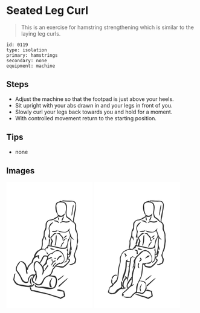 # Seated Leg Curl
> This is an exercise for hamstring strengthening which is similar to the laying leg curls.

``` 
id: 0119 
type: isolation 
primary: hamstrings 
secondary: none 
equipment: machine 
``` 

## Steps

 - Adjust the machine so that the footpad is just above your heels.
 - Sit upright with your abs drawn in and your legs in front of you.
 - Slowly curl your legs back towards you and hold for a moment.
 - With controlled movement return to the starting position.

## Tips

 - none

## Images

<svg width="228" height="250pt" viewBox="0 0 171 250" xmlns="http://www.w3.org/2000/svg">
  <g fill="#FFF">
    <path d="M0 0h171v250H0V0m111.51 40.11c-.89-.98-2.03-1.67-3.06-2.49-3.64 1.73-9.06 1.97-10.25 6.63-1.83 7.37-.44 15.64 4.24 21.73-.21.67-.62 2.02-.83 2.7-2.16 1.05-4.36 2.07-6.28 3.54-2.6 2.03-6.03 2.42-9.17 2.97-3.57.7-6.38 3.56-7.8 6.81-.83 2.96-.13 6.1-.63 9.12-.68 2.59-2.4 4.77-3.06 7.36-.54 3.52-.06 7.21-1.32 10.6-1 3.29-3.28 6.4-2.72 10 .42 4.59-.69 9.15-1.74 13.59-.61.19-1.82.57-2.43.75-.53.92-1.07 1.84-1.62 2.75-1.33-.39-2.73-.06-3.57 1.09-3.4 3.28-6.13 7.42-6.54 12.24-1.64 2.33-3.52 4.65-3.99 7.55-.42 1.32-.35 3-1.68 3.83-3.2 2.7-6.52 5.62-7.6 9.87-1.34-2.55-2.11-5.32-3.11-8-2.57-2.57-5.79-6.14-9.83-5.1-3.81.63-5.16 4.7-7.19 7.45-1.68 3.43-3.86 7.79-1.7 11.46 3.63 5.82 8.14 11.25 10.21 17.9 2 5.13 7.94 7.95 13.09 5.66 1.17-2.42 1.71-5.04 2.22-7.64.82-3.92 4.6-7.26 8.77-6.1-1.35 2.75-3.53 5.39-3.26 8.63 0 1.98 1.35 3.59 2.25 5.26 2.05-.43 3.38.93 4.46 2.44 2.88 3.87 8.7 3.18 12.5 1.25 4.35-4.08 4.31-11.31 9.61-14.66 4.08-2.94 9.25-1.55 13.75-.62 3.72.59 5.77 4.79 5.27 8.28-.65 4.08-1.2 8.4-3.64 11.88-2.61.77-5.19 2.99-7.99 1.7-4.1-1.41-8.47-1.52-12.73-2.18-4.5-.84-9.24.79-13.63-.85-1.45-1.16-2.74-2.5-4.23-3.61.07 1.83.51 3.59 1.59 5.09 4.05.49 8.07 1.26 12.15 1.52 4.96 1.14 9.97 2.15 15.04 2.69 3.53.44 6.7-1.49 10.12-1.97 3.15-2.47 4.87-6.39 5.17-10.33.66-4.92.86-11.03-3.68-14.2-3.11-.54-6.24-1-9.4-.95 3.29-2.93 4.91-7.1 5.53-11.35 1.88-1.94 4.11-3.67 5.01-6.33 5.38.46 10.79 3.64 16.16 1.88 4.54-3.43 8.71-7.51 11.91-12.25 1.88-3.1-1.73-6.91-5.04-5.41 2.17-1.94 5.9-2.85 6.16-6.26.58-2.99 2.44-5.89 1.84-8.99-.22.15-.67.43-.89.57l-.75 2.32c.02-2.8.49-5.57 1.5-8.18.47 1.04-1.39 4.96.91 3.95 1.3-4.45-1.9-9.02-1.13-13.62.37-3.55.12-7.13.49-10.68 1.6 1.43 3.18 2.96 5.24 3.7-1.07-2.55-3.86-3.82-4.95-6.38-1.67-4.11-3.04-8.34-4.52-12.52.46-1.12.89-2.24 1.29-3.37-1.68.26-2.25 1.93-3.25 3.05-1.22 1.58-3.1 2.39-4.68 3.52-5.32.57-10.41-1.05-15.31-2.9.84 1.61 2.17 3.28 4.14 3.34 5.62.59 12.32 1.93 16.74-2.6.67 2.65 2.07 5.05 2.69 7.71-.01 2.02-.55 3.99-.94 5.96-2.02 2.21-3.98 4.77-3.79 7.94.09 3.96-1.61 7.53-3.18 11.06-9.44 2.82-18.84-1.86-28.2-2.89-.47-3.26.73-6.24 2.27-9.03-.84-2.43-2.43-4.55-3.52-6.88 2.07-2.4 4.2-4.75 6.49-6.94 1.56-.66 3.2-1.13 4.7-1.91-2.05-.32-4.53-.9-6.22.72-2.17 2.33-3.83 5.18-6.61 6.9.1 2.91 1.91 5.28 2.59 8.01-1.55 2.72-2.49 5.63-2.03 8.81-.72-.19-2.15-.57-2.86-.76.59-3.99 1.44-7.95 2.24-11.91-.89.05-1.78.1-2.67.16-.13 3.83-.04 7.68-.84 11.45-.62.29-1.86.87-2.48 1.15.05.65.13 1.94.17 2.58l-1.46-.08c-1.19 1.75-2.8 3.15-4.33 4.59-1.5-1.25-3.51-1.07-5.31-1.35 1.68-3.99 2.44-8.33 1.98-12.65-.53-3.88 1.76-7.37 3.14-10.84 1.01 2.54 1.9 5.17 3.56 7.38-.51-2.66.31-7.45-3.24-7.93.26-3.29.35-6.59.55-9.89 4.75-4.28 2.78-11.22 4.16-16.75 1.36-2.78 4.24-5.47 7.51-5.39 4.64 0 8.66-2.63 12.44-5.02 1.26-.57 2.15-1.61 2.67-2.88 4.89 2.42 13.11.68 12.87-5.94-2.2 2.05-4.24 4.29-7.35 4.91-2.16-.67-4.27-1.5-6.26-2.57-.33-3.46-2.48-6.47-2.43-9.98-.08-2.19-.37-4.36-.6-6.53-.38-3.37 1.93-7.24 5.56-7.43 3.89-.7 8.6-.47 11.6 2.4 2.51 4.35 2.49 9.76 1.4 14.53-1.27 4.03.71 8.07 1.27 12.06 1.84 2.43 5.23 3.19 7.17 5.6 2.19 2.58 5.23 4.11 7.96 6 3.5 3.44 1.5 8.73 2.11 13.01 1.2 3.13 3.17 5.98 3.71 9.35.48 10.16.67 20.66-2.55 30.46-1.42 3.86-2.44 7.86-3.91 11.7.61 2.04 1.35 4.04 2.17 6.01 1.35 2.77-.07 5.79-1.11 8.4-3.01 1.6-6.08 3.35-9.63 3 .33.36.98 1.09 1.3 1.45 3.7.52 7.11-1.78 10.3-3.35 1.54-2.51 1.91-5.63 1.97-8.53-1.88-3.34-3.5-7.12-2.1-10.98 1.98-5.97 6.36-11.9 4.3-18.49 2.09-3.1 1.79-7.23 1.21-10.77-.67-3.31.32-6.72-.45-10.01-.52-3.12-2.21-5.86-3-8.9-.27-2.66.2-5.34-.06-8-.33-2.77-2.41-4.88-4.3-6.74-1.17-4.88 1.81-9.46 1.85-14.32.12-3.75 1.49-7.28 2.01-10.97.28-5.08 1.74-10.89-2.34-14.91-7.84-2.53-16.22-1.22-24.27-2.46-.4 1.16-.14 2.37-.04 3.55m-1.92 36.16c.47.13 1.43.39 1.91.53.87-2.93 2.74-5.56 2.75-8.71-2.57 2.04-3.19 5.42-4.66 8.18m-6.66-5.83c-.23 2.21-.37 5.07 1.95 6.28-.64-2.01.86-5.56-1.95-6.28m-8.66 6.06c-.07.33-.19.98-.26 1.31 2.3.41 4.57.9 6.85 1.39 1 1.21 2.17 2.39 3.88 2.15-1.35-4.67-6.53-4.51-10.47-4.85m20.86 1.73c-3.18-.8-7.36.16-8.13 3.81 1.21-.45 2.24-1.21 3.24-2.02.67-.15 2.03-.47 2.71-.63 2.27.79 4.65 1.87 7.12 1.34 2.27-.43 5.37-.62 6.03-3.34-3.59.87-7.29 1.82-10.97.84M84.25 90.9c-.54 2.8.65 5.46 1.1 8.17-.19 3.95-2.13 7.59-2.15 11.58l1.68-1.92c-.83 2.03-.3 3.38 1.58 4.04.19-4.57-1.21-9.38.68-13.73-.32-2.38-2.2-4.45-1.66-6.96.26-5.19 5.18-8.1 7.78-12.1-4.99 1.05-8.43 6.05-9.01 10.92m6.48 6.91c0 1.76 2.09 1.31 3.2 1.55 2.92.25 7.14.15 7.53-3.65-3.2 2.19-7.14 1.38-10.73 2.1m9.85 4.42c.98 1.23 2.51 1.11 3.93 1.08 1.96 2.81 4.64 5.01 6.58 7.83.87 1.21-.31 3.12.89 4.08.33-.14 1-.4 1.33-.53.45-3.75-2-7.23-5.04-9.17-.71-1.19-1.15-2.6-2.23-3.53-1.83-.14-3.65.06-5.46.24M99.22 105c-2.68 6.68-.34 14.3-3.4 20.92.36.19 1.09.58 1.46.77.89-2.8 2.02-5.58 1.98-8.57.3-4.3 1.51-9-.04-13.12m18.24 2.32c-1.21 1.19-2.48 2.31-3.71 3.48 2.74 1.07 4.11-2.01 6.27-3.02.13-.39.41-1.16.54-1.54-1.04.35-2.07.71-3.1 1.08m2.43 4.07c-1.55 1.14-3.37 1.76-5.22 2.21-.21.75-.61 2.26-.81 3.02-.86-.04-1.72-.07-2.57-.09.64.42 1.94 1.27 2.58 1.7 1.53-1.6 2.05-6.07 5.09-4.15.28-.91.63-1.79.93-2.69m-12.16 18.18c1.77-.62 2.07-2.51 2.82-3.97.96-2.46 3.12-4.14 4.41-6.41-4.5 1.14-6.42 6.26-7.23 10.38m-92.19 54.81c-.74 3.21-.97 6.52-1.78 9.73 1.16 4.49 4.27 8.68 8.37 10.89 9.59 2.17 19.58 5.7 29.4 2.67 1.42-.62 2.35-1.94 3.47-2.94l.2-3.42c-1.44 1.77-2.94 3.5-4.71 4.97.25-3.24-1.23-6.18-1.86-9.27.56-2.66 2.08-5.11 1.77-7.96-3.93 3.56-5.59 12.05-.34 15.04-1.95 1.73-4.59 2.13-7.1 1.98-5.43-.37-10.71-1.79-16.09-2.51-5.24-.42-8.89-5.06-11.07-9.43.82-4.12.88-8.37 2.37-12.36-1.03.66-2.49 1.18-2.63 2.61m87.45 8.77c-.33.92-.65 1.85-.96 2.79 4.94-2.92 9.24-6.84 13.06-11.1-4.48 2.09-7.8 5.92-12.1 8.31m-17.17 12.87c.37 1.99 2.19 4.8 4.54 3.18-1.02-3.14-2.99-6.18-2.41-9.62.07-3.3 2.74-5.7 3.28-8.88-4.15 3.72-7.14 9.71-5.41 15.32m22.49-3.76c-2 1.87-5.15 3.35-4.59 6.64 3.14-1.86 5.29-4.85 8.03-7.2 3.95-3.42 7.56-7.2 11.34-10.81-5.78 2.55-9.96 7.46-14.78 11.37m-61.82 6.66c.49 2.74.89 5.62 2.79 7.8 3.28.47 6.59.94 9.78 1.87 10.29 2.76 20.98 3.83 31 7.58 5.79 2.54 12.18 3.28 17.79 6.33 2.93-1.86 6.4-3.09 8.9-5.5-.1-3.55-1.13-6.97-1.99-10.38-4.29-1.31-8.53-3-13.08-3.15-.12.57-.35 1.7-.47 2.26 3.95 1.1 8.06 1.42 12.04 2.39.35 2.71.59 5.46 1.32 8.11-2.44 1.21-4.82 2.54-7.28 3.7-3.94-1.89-8.08-3.37-12.38-4.15-8.2-2.69-16.39-5.61-24.95-6.92-6.51-1.53-12.87-4.33-19.68-4.01-1.12-2.03-.52-6.22-3.79-5.93z"/>
    <path d="M111.78 38.57c6.73.54 13.48.65 20.23.44 2.85.54 4.49 3.44 5.25 6.02-.45 6.4-1.68 12.71-3.11 18.96-.25 5.16-2.36 10.12-1.6 15.33-1.46-1.25-2.93-2.53-3.93-4.2-1.66-2.69-4.9-3.68-7.18-5.72-5.05-7.72 1.51-16.93-2.22-24.95-.98-3.41-5.05-3.85-7.44-5.88m19.37 14.41c-.64 4.74-1.77 9.44-1.77 14.25 2.15-2.16 1.6-5.32 2.15-8.06.86-4.76 1.95-9.5 2.14-14.36-1.81 2.32-1.9 5.4-2.52 8.17zM127.56 108.81c1.72 1.47-.12 3.44-.24 5.22-.05 2.18-.02 4.38-.55 6.52-.87 3.28.61 6.61-.08 9.91-.73 4.06-1.3 8.19-2.53 12.14-.56.18-1.69.55-2.25.74 1.98-5.37-1.01-10.78-.5-16.3 1.01-6.38 2.74-12.68 6.15-18.23z"/>
    <path d="M82.21 132c.54-1.54 1.02-3.11 1.52-4.67 6.46 1.27 12.91 2.63 19.33 4.07 4.1 1.65 8.56 1.72 12.9 1.28 2.07.18 3.44-1.52 4.94-2.63.89 1.91.06 3.71-1.22 5.17.93 1.8 2.77 3.61 1.42 5.7-1.17 2.53-.27 5.25-.29 7.89-.29 2.39-.76 4.75-1.15 7.13-1.07 1.28-2.65 2.03-3.98 3.01-.04.48-.13 1.44-.17 1.92 1.2-.67 2.4-1.35 3.61-2.01.94-1.79 1.84-3.61 2.56-5.51 1.52.42 3.45 1.7 2.37 3.53-2.75 4.4-6.92 7.77-11.02 10.85-4.7.71-9.27-1.45-13.98-1 1.91-1.03 3.77-2.19 5.48-3.54 4.09.54 7.79-1.44 10.08-4.72 3.08-9.19-2.44-21.45-12.55-23.04-4.17-.11-7.35 2.92-10.49 5.23-1.88 1.49-4.44 1.39-6.54 2.38-1.43.95-2.23 2.5-3.2 3.85-2.9-.59-6.73-1.81-8.87.99-3.16 3.9-3.83 9.43-7.89 12.7.27-2.2-2.19-2.41-3.61-3.03-2.71-.88-5.26 1.31-6.28 3.68-1.37 3.79-.62 7.83-.5 11.75-.17 3.52 3.68 5.62 3.03 9.37-.72.73-1.43 1.47-2.15 2.21-5.02-2.56-9.67 2.06-11.7 6.31-1.83 2.3.52 6.71-2.91 7.78-3.87.77-7.06-2.63-9.02-5.55-2.9-5.9-5.79-11.94-10.24-16.86-1.91-2.28-.3-5.33-.36-7.95 2.18-3.27 4.21-6.64 6.61-9.75 4.45.3 8.09 4.21 9.43 8.3 2.84 5.15-.06 11.52 3.54 16.43 2.87-1.9-.51-5.33.32-8.07.43-.26 1.27-.76 1.69-1.02.44-6.19 5.44-10.21 9.57-14.16.83-2.55 1.1-5.41 2.94-7.51 1.82-1.89 3.92-3.5 6.28-4.66.95 2.04 1.37 4.89 4.05 5.26-.94-2.57-1.72-5.21-.25-7.75-2.74.23-5.31 1.29-7.75 2.51 2.17-7.43 9.23-14.21 17.34-13.72.69 1.24 1.42 2.52 2.76 3.15l-.36-3.04c.39-.53 1.17-1.6 1.56-2.14l3.15-.12m4.99-.56c.69 4.28 5.96 3.18 9.12 3.51-2.4-2.43-6.01-2.6-9.12-3.51m-9.14 6.26c.99 2.31 2.29 4.5 3.96 6.37.18-1.12.34-2.24.49-3.36-.68-.09-2.06-.25-2.75-.34-.11-1.21-.67-2.1-1.7-2.67z"/>
    <path d="M91.32 147.07c-.31-5.45 4.38-9.43 9.54-9.65 4.3-.75 7.47 2.93 10.31 5.57 2.48 3.91 4.32 8.4 3.11 13.09-.55 1.04-1.08 2.07-1.61 3.12-2.24.45-4.14 1.73-5.96 3.03.01-.54.05-1.63.07-2.17-4.33 1.84-8.91 4.18-11.31 8.43-1.19 2.08-3.06 3.62-4.46 5.53-.85 2.47-.93 5.24-2.55 7.4-2.62 4.73-8.99 4.65-12.42 8.54-3.73 3.52-4.37 9.26-8.51 12.41-3.85 2.83-7.82-.99-11.41-2.35-.83-1.18-1.69-2.36-2.96-3.09-.96-4.95 2.59-8.75 5.09-12.54 1.85 4.43-3.18 9.2.18 13.14.77-3.17 2.02-6.24 2.43-9.49-.41-3.33-1.06-6.63-1.19-9.99-3.83-2.62-3.67-7.7-3.38-11.8.83-2.9 1.15-8.32 5.57-7.04 4.43 4.05 9.34 8.66 10.16 14.92 1.03 3.28-.51 6.49-.82 9.75-.4.63-.4 1.37-.38 2.09 1.59-2.5 3.37-4.97 3.89-7.95 3.35-3.25 5.86-7.24 8.6-10.99l-.99-2.78c-1.76 4.06-5.47 7.31-6.12 11.75-2.77-1.17-1.48-5.11-2.78-7.42 1.44-1.57 3.01-3.01 4.75-4.24.77-.73 1.54-1.45 2.32-2.17.27-2.64-.5-6.04 2.1-7.74 2.64-1.65 5.69-2.54 8.55-3.71-.68-.58-1.36-1.16-2.04-1.73-1.87 1.21-3.81 2.32-5.83 3.26-.07-.9-.22-2.71-.29-3.61 1.22-1.87 2.62-3.62 4.2-5.2 1.58-.22 3.1-.65 4.62-1.12-.28 1.57-.54 3.15-.48 4.75m8.87 8.87c2.91-1.11 3.68-4.84 6.45-6.4 1.22-.91 4.63-1.28 3.18-3.45-4.74.68-8.95 5.1-9.63 9.85m-6.37-4.25c1.72.68 3.55 1.01 5.4 1.16-.78-2.58-3.47-1.46-5.4-1.16m-1.8 7.36a29.19 29.19 0 0 0-3.31 7.52c3.29-2.36 3.98-7.58 8.46-8.65.2-.48.6-1.45.8-1.94-2.33-.17-4.06 1.43-5.73 2.78-.64-2.33-1.2-4.68-1.82-7.01-.56 2.6-.77 5.52 1.6 7.3m-.17 10.3c1.6-.86 2.57-2.28 2.91-4.05 1.77-1.55 4.04-2.94 4.38-5.5-3.47 2.18-6.76 5.27-7.29 9.55zM121.78 144.96c1.48-.19 2.95-.4 4.43-.59-.96 1.66-1.54 3.94-3.41 4.78-.65-1.3-.71-2.79-1.02-4.19z"/>
    <path d="M70.69 156.62c1.48-2.68 2.45-5.66 4.44-8.03 1.83-.99 3.98-.12 5.91.09.04 1.83.24 3.79-1.07 5.27-1.6 1.91-1.48 4.49-2.34 6.7-1.82 2.4-3.93 4.57-5.56 7.11-1.4-2.27-2.76-4.8-5.41-5.8 1.24-1.86 2.8-3.48 4.03-5.34z"/>
  </g>
  <g fill="#333">
    <path d="M111.51 40.11c-.1-1.18-.36-2.39.04-3.55 8.05 1.24 16.43-.07 24.27 2.46 4.08 4.02 2.62 9.83 2.34 14.91-.52 3.69-1.89 7.22-2.01 10.97-.04 4.86-3.02 9.44-1.85 14.32 1.89 1.86 3.97 3.97 4.3 6.74.26 2.66-.21 5.34.06 8 .79 3.04 2.48 5.78 3 8.9.77 3.29-.22 6.7.45 10.01.58 3.54.88 7.67-1.21 10.77 2.06 6.59-2.32 12.52-4.3 18.49-1.4 3.86.22 7.64 2.1 10.98-.06 2.9-.43 6.02-1.97 8.53-3.19 1.57-6.6 3.87-10.3 3.35-.32-.36-.97-1.09-1.3-1.45 3.55.35 6.62-1.4 9.63-3 1.04-2.61 2.46-5.63 1.11-8.4-.82-1.97-1.56-3.97-2.17-6.01 1.47-3.84 2.49-7.84 3.91-11.7 3.22-9.8 3.03-20.3 2.55-30.46-.54-3.37-2.51-6.22-3.71-9.35-.61-4.28 1.39-9.57-2.11-13.01-2.73-1.89-5.77-3.42-7.96-6-1.94-2.41-5.33-3.17-7.17-5.6-.56-3.99-2.54-8.03-1.27-12.06 1.09-4.77 1.11-10.18-1.4-14.53-3-2.87-7.71-3.1-11.6-2.4-3.63.19-5.94 4.06-5.56 7.43.23 2.17.52 4.34.6 6.53-.05 3.51 2.1 6.52 2.43 9.98 1.99 1.07 4.1 1.9 6.26 2.57 3.11-.62 5.15-2.86 7.35-4.91.24 6.62-7.98 8.36-12.87 5.94-.52 1.27-1.41 2.31-2.67 2.88-3.78 2.39-7.8 5.02-12.44 5.02-3.27-.08-6.15 2.61-7.51 5.39-1.38 5.53.59 12.47-4.16 16.75-.2 3.3-.29 6.6-.55 9.89 3.55.48 2.73 5.27 3.24 7.93-1.66-2.21-2.55-4.84-3.56-7.38-1.38 3.47-3.67 6.96-3.14 10.84.46 4.32-.3 8.66-1.98 12.65 1.8.28 3.81.1 5.31 1.35 1.53-1.44 3.14-2.84 4.33-4.59l1.46.08c-.04-.64-.12-1.93-.17-2.58.62-.28 1.86-.86 2.48-1.15.8-3.77.71-7.62.84-11.45.89-.06 1.78-.11 2.67-.16-.8 3.96-1.65 7.92-2.24 11.91.71.19 2.14.57 2.86.76-.46-3.18.48-6.09 2.03-8.81-.68-2.73-2.49-5.1-2.59-8.01 2.78-1.72 4.44-4.57 6.61-6.9 1.69-1.62 4.17-1.04 6.22-.72-1.5.78-3.14 1.25-4.7 1.91-2.29 2.19-4.42 4.54-6.49 6.94 1.09 2.33 2.68 4.45 3.52 6.88-1.54 2.79-2.74 5.77-2.27 9.03 9.36 1.03 18.76 5.71 28.2 2.89 1.57-3.53 3.27-7.1 3.18-11.06-.19-3.17 1.77-5.73 3.79-7.94.39-1.97.93-3.94.94-5.96-.62-2.66-2.02-5.06-2.69-7.71-4.42 4.53-11.12 3.19-16.74 2.6-1.97-.06-3.3-1.73-4.14-3.34 4.9 1.85 9.99 3.47 15.31 2.9 1.58-1.13 3.46-1.94 4.68-3.52 1-1.12 1.57-2.79 3.25-3.05-.4 1.13-.83 2.25-1.29 3.37 1.48 4.18 2.85 8.41 4.52 12.52 1.09 2.56 3.88 3.83 4.95 6.38-2.06-.74-3.64-2.27-5.24-3.7-.37 3.55-.12 7.13-.49 10.68-.77 4.6 2.43 9.17 1.13 13.62-2.3 1.01-.44-2.91-.91-3.95-1.01 2.61-1.48 5.38-1.5 8.18l.75-2.32c.22-.14.67-.42.89-.57.6 3.1-1.26 6-1.84 8.99-.26 3.41-3.99 4.32-6.16 6.26 3.31-1.5 6.92 2.31 5.04 5.41-3.2 4.74-7.37 8.82-11.91 12.25-5.37 1.76-10.78-1.42-16.16-1.88-.9 2.66-3.13 4.39-5.01 6.33-.62 4.25-2.24 8.42-5.53 11.35 3.16-.05 6.29.41 9.4.95 4.54 3.17 4.34 9.28 3.68 14.2-.3 3.94-2.02 7.86-5.17 10.33-3.42.48-6.59 2.41-10.12 1.97-5.07-.54-10.08-1.55-15.04-2.69-4.08-.26-8.1-1.03-12.15-1.52-1.08-1.5-1.52-3.26-1.59-5.09 1.49 1.11 2.78 2.45 4.23 3.61 4.39 1.64 9.13.01 13.63.85 4.26.66 8.63.77 12.73 2.18 2.8 1.29 5.38-.93 7.99-1.7 2.44-3.48 2.99-7.8 3.64-11.88.5-3.49-1.55-7.69-5.27-8.28-4.5-.93-9.67-2.32-13.75.62-5.3 3.35-5.26 10.58-9.61 14.66-3.8 1.93-9.62 2.62-12.5-1.25-1.08-1.51-2.41-2.87-4.46-2.44-.9-1.67-2.25-3.28-2.25-5.26-.27-3.24 1.91-5.88 3.26-8.63-4.17-1.16-7.95 2.18-8.77 6.1-.51 2.6-1.05 5.22-2.22 7.64-5.15 2.29-11.09-.53-13.09-5.66-2.07-6.65-6.58-12.08-10.21-17.9-2.16-3.67.02-8.03 1.7-11.46 2.03-2.75 3.38-6.82 7.19-7.45 4.04-1.04 7.26 2.53 9.83 5.1 1 2.68 1.77 5.45 3.11 8 1.08-4.25 4.4-7.17 7.6-9.87 1.33-.83 1.26-2.51 1.68-3.83.47-2.9 2.35-5.22 3.99-7.55.41-4.82 3.14-8.96 6.54-12.24.84-1.15 2.24-1.48 3.57-1.09.55-.91 1.09-1.83 1.62-2.75.61-.18 1.82-.56 2.43-.75 1.05-4.44 2.16-9 1.74-13.59-.56-3.6 1.72-6.71 2.72-10 1.26-3.39.78-7.08 1.32-10.6.66-2.59 2.38-4.77 3.06-7.36.5-3.02-.2-6.16.63-9.12 1.42-3.25 4.23-6.11 7.8-6.81 3.14-.55 6.57-.94 9.17-2.97 1.92-1.47 4.12-2.49 6.28-3.54.21-.68.62-2.03.83-2.7-4.68-6.09-6.07-14.36-4.24-21.73 1.19-4.66 6.61-4.9 10.25-6.63 1.03.82 2.17 1.51 3.06 2.49m.27-1.54c2.39 2.03 6.46 2.47 7.44 5.88 3.73 8.02-2.83 17.23 2.22 24.95 2.28 2.04 5.52 3.03 7.18 5.72 1 1.67 2.47 2.95 3.93 4.2-.76-5.21 1.35-10.17 1.6-15.33 1.43-6.25 2.66-12.56 3.11-18.96-.76-2.58-2.4-5.48-5.25-6.02-6.75.21-13.5.1-20.23-.44m15.78 70.24c-3.41 5.55-5.14 11.85-6.15 18.23-.51 5.52 2.48 10.93.5 16.3.56-.19 1.69-.56 2.25-.74 1.23-3.95 1.8-8.08 2.53-12.14.69-3.3-.79-6.63.08-9.91.53-2.14.5-4.34.55-6.52.12-1.78 1.96-3.75.24-5.22M82.21 132l-3.15.12c-.39.54-1.17 1.61-1.56 2.14l.36 3.04c-1.34-.63-2.07-1.91-2.76-3.15-8.11-.49-15.17 6.29-17.34 13.72 2.44-1.22 5.01-2.28 7.75-2.51-1.47 2.54-.69 5.18.25 7.75-2.68-.37-3.1-3.22-4.05-5.26-2.36 1.16-4.46 2.77-6.28 4.66-1.84 2.1-2.11 4.96-2.94 7.51-4.13 3.95-9.13 7.97-9.57 14.16-.42.26-1.26.76-1.69 1.02-.83 2.74 2.55 6.17-.32 8.07-3.6-4.91-.7-11.28-3.54-16.43-1.34-4.09-4.98-8-9.43-8.3-2.4 3.11-4.43 6.48-6.61 9.75.06 2.62-1.55 5.67.36 7.95 4.45 4.92 7.34 10.96 10.24 16.86 1.96 2.92 5.15 6.32 9.02 5.55 3.43-1.07 1.08-5.48 2.91-7.78 2.03-4.25 6.68-8.87 11.7-6.31.72-.74 1.43-1.48 2.15-2.21.65-3.75-3.2-5.85-3.03-9.37-.12-3.92-.87-7.96.5-11.75 1.02-2.37 3.57-4.56 6.28-3.68 1.42.62 3.88.83 3.61 3.03 4.06-3.27 4.73-8.8 7.89-12.7 2.14-2.8 5.97-1.58 8.87-.99.97-1.35 1.77-2.9 3.2-3.85 2.1-.99 4.66-.89 6.54-2.38 3.14-2.31 6.32-5.34 10.49-5.23 10.11 1.59 15.63 13.85 12.55 23.04-2.29 3.28-5.99 5.26-10.08 4.72-1.71 1.35-3.57 2.51-5.48 3.54 4.71-.45 9.28 1.71 13.98 1 4.1-3.08 8.27-6.45 11.02-10.85 1.08-1.83-.85-3.11-2.37-3.53-.72 1.9-1.62 3.72-2.56 5.51-1.21.66-2.41 1.34-3.61 2.01.04-.48.13-1.44.17-1.92 1.33-.98 2.91-1.73 3.98-3.01.39-2.38.86-4.74 1.15-7.13.02-2.64-.88-5.36.29-7.89 1.35-2.09-.49-3.9-1.42-5.7 1.28-1.46 2.11-3.26 1.22-5.17-1.5 1.11-2.87 2.81-4.94 2.63-4.34.44-8.8.37-12.9-1.28-6.42-1.44-12.87-2.8-19.33-4.07-.5 1.56-.98 3.13-1.52 4.67m9.11 15.07c-.06-1.6.2-3.18.48-4.75-1.52.47-3.04.9-4.62 1.12a32.304 32.304 0 0 0-4.2 5.2c.07.9.22 2.71.29 3.61 2.02-.94 3.96-2.05 5.83-3.26.68.57 1.36 1.15 2.04 1.73-2.86 1.17-5.91 2.06-8.55 3.71-2.6 1.7-1.83 5.1-2.1 7.74-.78.72-1.55 1.44-2.32 2.17-1.74 1.23-3.31 2.67-4.75 4.24 1.3 2.31.01 6.25 2.78 7.42.65-4.44 4.36-7.69 6.12-11.75l.99 2.78c-2.74 3.75-5.25 7.74-8.6 10.99-.52 2.98-2.3 5.45-3.89 7.95-.02-.72-.02-1.46.38-2.09.31-3.26 1.85-6.47.82-9.75-.82-6.26-5.73-10.87-10.16-14.92-4.42-1.28-4.74 4.14-5.57 7.04-.29 4.1-.45 9.18 3.38 11.8.13 3.36.78 6.66 1.19 9.99-.41 3.25-1.66 6.32-2.43 9.49-3.36-3.94 1.67-8.71-.18-13.14-2.5 3.79-6.05 7.59-5.09 12.54 1.27.73 2.13 1.91 2.96 3.09 3.59 1.36 7.56 5.18 11.41 2.35 4.14-3.15 4.78-8.89 8.51-12.41 3.43-3.89 9.8-3.81 12.42-8.54 1.62-2.16 1.7-4.93 2.55-7.4 1.4-1.91 3.27-3.45 4.46-5.53 2.4-4.25 6.98-6.59 11.31-8.43-.02.54-.06 1.63-.07 2.17 1.82-1.3 3.72-2.58 5.96-3.03.53-1.05 1.06-2.08 1.61-3.12 1.21-4.69-.63-9.18-3.11-13.09-2.84-2.64-6.01-6.32-10.31-5.57-5.16.22-9.85 4.2-9.54 9.65m30.46-2.11c.31 1.4.37 2.89 1.02 4.19 1.87-.84 2.45-3.12 3.41-4.78-1.48.19-2.95.4-4.43.59m-51.09 11.66c-1.23 1.86-2.79 3.48-4.03 5.34 2.65 1 4.01 3.53 5.41 5.8 1.63-2.54 3.74-4.71 5.56-7.11.86-2.21.74-4.79 2.34-6.7 1.31-1.48 1.11-3.44 1.07-5.27-1.93-.21-4.08-1.08-5.91-.09-1.99 2.37-2.96 5.35-4.44 8.03z"/>
    <path d="M131.15 52.98c.62-2.77.71-5.85 2.52-8.17-.19 4.86-1.28 9.6-2.14 14.36-.55 2.74 0 5.9-2.15 8.06 0-4.81 1.13-9.51 1.77-14.25zM109.59 76.27c1.47-2.76 2.09-6.14 4.66-8.18-.01 3.15-1.88 5.78-2.75 8.71-.48-.14-1.44-.4-1.91-.53zM102.93 70.44c2.81.72 1.31 4.27 1.95 6.28-2.32-1.21-2.18-4.07-1.95-6.28zM94.27 76.5c3.94.34 9.12.18 10.47 4.85-1.71.24-2.88-.94-3.88-2.15-2.28-.49-4.55-.98-6.85-1.39.07-.33.19-.98.26-1.31zM115.13 78.23c3.68.98 7.38.03 10.97-.84-.66 2.72-3.76 2.91-6.03 3.34-2.47.53-4.85-.55-7.12-1.34-.68.16-2.04.48-2.71.63-1 .81-2.03 1.57-3.24 2.02.77-3.65 4.95-4.61 8.13-3.81zM84.25 90.9c.58-4.87 4.02-9.87 9.01-10.92-2.6 4-7.52 6.91-7.78 12.1-.54 2.51 1.34 4.58 1.66 6.96-1.89 4.35-.49 9.16-.68 13.73-1.88-.66-2.41-2.01-1.58-4.04l-1.68 1.92c.02-3.99 1.96-7.63 2.15-11.58-.45-2.71-1.64-5.37-1.1-8.17zM90.73 97.81c3.59-.72 7.53.09 10.73-2.1-.39 3.8-4.61 3.9-7.53 3.65-1.11-.24-3.2.21-3.2-1.55zM100.58 102.23c1.81-.18 3.63-.38 5.46-.24 1.08.93 1.52 2.34 2.23 3.53 3.04 1.94 5.49 5.42 5.04 9.17-.33.13-1 .39-1.33.53-1.2-.96-.02-2.87-.89-4.08-1.94-2.82-4.62-5.02-6.58-7.83-1.42.03-2.95.15-3.93-1.08zM99.22 105c1.55 4.12.34 8.82.04 13.12.04 2.99-1.09 5.77-1.98 8.57-.37-.19-1.1-.58-1.46-.77 3.06-6.62.72-14.24 3.4-20.92zM117.46 107.32c1.03-.37 2.06-.73 3.1-1.08-.13.38-.41 1.15-.54 1.54-2.16 1.01-3.53 4.09-6.27 3.02 1.23-1.17 2.5-2.29 3.71-3.48zM119.89 111.39c-.3.9-.65 1.78-.93 2.69-3.04-1.92-3.56 2.55-5.09 4.15-.64-.43-1.94-1.28-2.58-1.7.85.02 1.71.05 2.57.09.2-.76.6-2.27.81-3.02 1.85-.45 3.67-1.07 5.22-2.21zM107.73 129.57c.81-4.12 2.73-9.24 7.23-10.38-1.29 2.27-3.45 3.95-4.41 6.41-.75 1.46-1.05 3.35-2.82 3.97zM87.2 131.44c3.11.91 6.72 1.08 9.12 3.51-3.16-.33-8.43.77-9.12-3.51zM78.06 137.7c1.03.57 1.59 1.46 1.7 2.67.69.09 2.07.25 2.75.34-.15 1.12-.31 2.24-.49 3.36-1.67-1.87-2.97-4.06-3.96-6.37zM100.19 155.94c.68-4.75 4.89-9.17 9.63-9.85 1.45 2.17-1.96 2.54-3.18 3.45-2.77 1.56-3.54 5.29-6.45 6.4zM93.82 151.69c1.93-.3 4.62-1.42 5.4 1.16-1.85-.15-3.68-.48-5.4-1.16zM92.02 159.05c-2.37-1.78-2.16-4.7-1.6-7.3.62 2.33 1.18 4.68 1.82 7.01 1.67-1.35 3.4-2.95 5.73-2.78-.2.49-.6 1.46-.8 1.94-4.48 1.07-5.17 6.29-8.46 8.65a29.19 29.19 0 0 1 3.31-7.52zM91.85 169.35c.53-4.28 3.82-7.37 7.29-9.55-.34 2.56-2.61 3.95-4.38 5.5-.34 1.77-1.31 3.19-2.91 4.05zM15.54 184.38c.14-1.43 1.6-1.95 2.63-2.61-1.49 3.99-1.55 8.24-2.37 12.36 2.18 4.37 5.83 9.01 11.07 9.43 5.38.72 10.66 2.14 16.09 2.51 2.51.15 5.15-.25 7.1-1.98-5.25-2.99-3.59-11.48.34-15.04.31 2.85-1.21 5.3-1.77 7.96.63 3.09 2.11 6.03 1.86 9.27 1.77-1.47 3.27-3.2 4.71-4.97l-.2 3.42c-1.12 1-2.05 2.32-3.47 2.94-9.82 3.03-19.81-.5-29.4-2.67-4.1-2.21-7.21-6.4-8.37-10.89.81-3.21 1.04-6.52 1.78-9.73zM102.99 193.15c4.3-2.39 7.62-6.22 12.1-8.31-3.82 4.26-8.12 8.18-13.06 11.1.31-.94.63-1.87.96-2.79zM85.82 206.02c-1.73-5.61 1.26-11.6 5.41-15.32-.54 3.18-3.21 5.58-3.28 8.88-.58 3.44 1.39 6.48 2.41 9.62-2.35 1.62-4.17-1.19-4.54-3.18zM108.31 202.26c4.82-3.91 9-8.82 14.78-11.37-3.78 3.61-7.39 7.39-11.34 10.81-2.74 2.35-4.89 5.34-8.03 7.2-.56-3.29 2.59-4.77 4.59-6.64z"/>
    <path d="M46.49 208.92c3.27-.29 2.67 3.9 3.79 5.93 6.81-.32 13.17 2.48 19.68 4.01 8.56 1.31 16.75 4.23 24.95 6.92 4.3.78 8.44 2.26 12.38 4.15 2.46-1.16 4.84-2.49 7.28-3.7-.73-2.65-.97-5.4-1.32-8.11-3.98-.97-8.09-1.29-12.04-2.39.12-.56.35-1.69.47-2.26 4.55.15 8.79 1.84 13.08 3.15.86 3.41 1.89 6.83 1.99 10.38-2.5 2.41-5.97 3.64-8.9 5.5-5.61-3.05-12-3.79-17.79-6.33-10.02-3.75-20.71-4.82-31-7.58-3.19-.93-6.5-1.4-9.78-1.87-1.9-2.18-2.3-5.06-2.79-7.8z"/>
  </g>
</svg>

<svg width="228" height="250pt" viewBox="0 0 171 250" xmlns="http://www.w3.org/2000/svg">
  <g fill="#FFF">
    <path d="M0 0h171v250H0V0m110.26 37c.8.74 1.32 1.62 1.54 2.64-1.02-.5-1.83-1.36-2.79-1.96-3.95 1.25-9.49 1.87-10.84 6.54-1.85 7.39-.4 15.6 4.19 21.75-.17.64-.52 1.94-.69 2.58-4.21 1.87-7.66 5.14-12.23 6.2-4.82-.21-9.39 2.86-11.14 7.32-.75 2.98-.07 6.12-.63 9.13-.71 2.52-2.32 4.68-2.98 7.22-.61 3.53-.14 7.23-1.37 10.66-1.04 3.29-3.22 6.44-2.71 10.04.43 4.73-1 9.33-1.49 13.99-5.59 2.04-12.35 4.54-14.59 10.59 2.2-.72 3.32-2.79 4.77-4.41 4.29-2.11 8.56-5.68 13.66-4.12 1.07-.2 3.22-.6 4.29-.81-.12.57-.38 1.71-.5 2.28l1.49-3.46c1.87 1.96 4.07 3.56 6.64 4.45.01 1.91.01 3.83.02 5.75l2.23-.06c-.25-2.56-.31-5.16-.86-7.68-1.79-.52-3.68-.48-5.52-.6-.75-.69-1.5-1.37-2.22-2.07 1.36-.33 2.65-.81 3.87-1.44.58-1.33.89-2.75 1.32-4.12 6.49 1.16 12.92 2.58 19.34 4.05 5.81 1.78 13.2 2.95 18.17-1.38.12 1.89-.43 3.66-1.46 5.25.61 1.18 1.31 2.32 1.79 3.56-.47 2.29-1.44 4.56-.97 6.95.53 3.4-.42 6.75-.98 10.08-1.14 1.25-2.63 2.1-3.97 3.1-.05.47-.14 1.4-.19 1.86 1.24-.67 2.48-1.34 3.72-2.02.91-1.83 1.82-3.66 2.66-5.52 1.36.59 3.28 1.81 2.16 3.57-2.75 4.38-6.9 7.73-10.98 10.83-4.15.22-8.93.1-12.19-2.83.91-.93 1.88-1.79 2.83-2.68 2.65.33 5.54.7 8-.58 1.08-1.04 2.03-2.21 3.1-3.28 2.2-7.12-.53-15.21-5.96-20.13-2.88-1.75-6.46-3.84-9.87-2.27-3.72 1.64-7.65 3.74-9.59 7.52-2.39 2.2-5.4 3.95-6.89 6.96-1.41 3.03-4.5 5.77-3.34 9.44l.36.49c.82 2.47 1.02 5.05.62 7.62-.32.11-.98.31-1.3.42.13-2.05.61-4.18.09-6.21-.21-.05-.61-.15-.81-.19.28 3.72-2.1 7.5-.28 11.07.06-1.2.19-3.59.25-4.78.46.61.91 1.22 1.36 1.84-2.88 5.66-4.04 11.84-4.42 18.14-2.45 4.19-6.13 7.53-8.17 11.99-1.88 3.43-2.95 8.09-.21 11.37-2.67 2.69-5.5 5.2-8.46 7.55-2.78 1.86-3 5.85-1.87 8.72l.99-2.41c.44.26 1.3.78 1.73 1.04.03-.85.1-2.55.14-3.4l-2-.51c2.58-3.05 6.06-5.12 8.9-7.89 2.66-2.23 4.46-5.42 7.61-7.05 1.98-1.5 5.12-1.9 5.88-4.6-1.61.61-3.21 1.26-4.79 1.94 2.97-4.66 2.35-10.19 2.53-15.44-.11-6.38 1.87-12.52 3.83-18.52 1.66-4.81.6-9.95 1.19-14.89 1.07-3.21 2.55-6.52 5.26-8.68 3.64-3.01 6.67-6.71 10.49-9.51 2.62-.78 5.81-1.17 8.06.73 5.86 3.41 9.71 10.49 8.18 17.26-.57 1.09-1.11 2.19-1.64 3.29-4.45 1.63-9.29 1.25-13.81 2.63-.41-.28-1.21-.85-1.62-1.13-.71 1.65-1.56 3.32-1.55 5.16-.17 5.75-.99 11.45-1.56 17.17-1.21 8.41-7.05 15-9.38 23.02-1.27 3.46-.59 7.21-.91 10.81-1.49 3.05-5.18 3.97-7.14 6.62-1.44 1.71-2.63 3.84-4.79 4.76-4.57.09-9.13-.17-13.63-.93 4.04 3.91 10.33 2.73 15.43 2.54 3.43-3.37 5.95-8.34 11.26-8.99 4.22-1.12 7.93 2.23 12.08 1.6 3.9-2.5 6.92-6.56 7.67-11.19-.47-3.1-.41-6.28-1.42-9.28-.93-5.57-7.95-5.6-12.34-6.02 1.45-3.62 3.47-7.03 4.44-10.82 1.51-6.75 1.7-13.66 1.9-20.54 3.48-2.27 2.58 4.12 5.64 4.37 3.74.84 8.08 2.66 11.68.53 4.42-3.65 8.84-7.62 11.68-12.66 1.02-3.13-2.38-5.68-5.29-4.82 1.98-1.55 5.13-2.39 5.78-5.14.8-3.33 2.66-6.74 2.09-10.14-.82.69-1.5 1.51-2.04 2.46.63-2.54 1.21-5.09 1.71-7.66.02 1.46.3 2.87.83 4.22.38-.9.73-1.81 1.05-2.73-.91-3.62-2.32-7.28-1.87-11.08.33-3.51.24-7.03.39-10.55 1.71 1.45 3.45 2.9 5.55 3.76-1.6-2.62-4.35-4.4-5.48-7.32-1.48-3.82-2.8-7.69-4.12-11.56.43-1.35.8-2.71 1.12-4.08-2.6 2.49-4.54 5.91-8.25 6.93-5.38 1.02-10.37-1.57-15.51-2.6 1.44 1.16 2.61 3.08 4.62 3.25 5.66.63 12.27 1.84 16.84-2.5.87 3.5 3.46 6.86 2.36 10.61-.17 3.57-3.89 5.63-4.21 9.13-.4 4.48-1 9.33-3.91 12.93-9.29 2.52-18.51-2.05-27.69-3.08-.42-3.25.99-6.13 2.25-9-.74-2.41-2.44-4.42-3.27-6.81 2.78-4.05 6.39-7.57 11.17-9.03-2.12-.03-4.77-.91-6.42.91-2.14 2.35-4.19 4.8-6.41 7.09-.26 2.82 1.82 5.07 2.33 7.72-1.48 2.82-2.37 5.81-2.07 9.03-.71-.31-2.12-.94-2.83-1.26.83-3.8 1.6-7.62 2.32-11.44-.81-.14-1.62-.27-2.43-.39a27.4 27.4 0 0 1-1.76 7.23c-1.09 1.84-1.54 3.94-1.59 6.06-1.6 2.41-3.44 4.63-5.55 6.61-1.77-.67-3.66-.91-5.52-1.21 1.66-3.98 2.36-8.3 1.95-12.6-.49-3.9 1.76-7.4 3.19-10.87.89 2.7 1.94 5.37 3.56 7.72-.08-2.63-.74-5.19-1.21-7.76-.51-.08-1.52-.23-2.03-.31.16-3.3.27-6.61.48-9.92 4.44-4.23 3.08-10.77 3.99-16.22 1.13-3.58 4.85-6.32 8.65-6.1 5.1-.37 9.26-3.65 13.45-6.23.2.97.38 1.94.49 2.93.12.91.24 1.81.38 2.72.41.19 1.23.56 1.64.75-.19-2.03-.39-4.05-.52-6.08-.53-.13-1.58-.38-2.11-.51l.76-1.27c3.27 1.07 6.94 1.32 10.04-.42 2.4-.92 2.35-3.88 3.04-5.91-1.94 1.61-3.42 4.02-6.09 4.52-2.66 1.11-5.21-.95-7.59-1.9-.5-2.73-1.64-5.28-2.29-7.97-.29-2.89-.46-5.79-.79-8.67-.36-3.33 1.91-7.11 5.49-7.31 3.87-.69 8.52-.48 11.57 2.31 2.97 5.08 2.27 11.29 1.01 16.78.07 3.52 1 7.03 1.97 10.4 1.84 1.53 3.94 2.7 5.94 3.99 2.31 3.11 5.75 4.94 8.86 7.12 3.43 3.22 1.67 8.36 2.08 12.48.99 3.36 3.22 6.27 3.75 9.79.54 10.15.68 20.63-2.49 30.43-1.41 3.9-2.5 7.89-3.94 11.78.76 2.68 2.01 5.21 2.71 7.91.08 2.24-.81 4.36-1.54 6.43-2.34 1.13-4.63 2.34-7.09 3.2-.58-.12-1.73-.37-2.31-.49.2.54.58 1.62.77 2.16 3.74-.23 7.22-1.79 10.43-3.61 1.68-2.46 2.05-5.65 2.06-8.57-.92-2.35-2.61-4.47-2.57-7.11-.17-4.79 2.75-8.85 4.35-13.17 1.08-4.27 1.1-8.73 1.78-13.07.83-4.26-.7-8.53-.26-12.82.33-3.99-1.36-7.7-2.76-11.32-1.4-3.56.13-7.49-.93-11.12-.83-2.07-2.21-3.95-4.09-5.2-.74-4.23 1.09-8.2 1.7-12.3.46-6.74 2.96-13.17 2.71-19.98.63-3.1-1.06-5.77-2.78-8.16-6.09-1.95-12.54-1.35-18.81-1.97-2.26-.11-4.53-.12-6.78.05m-.7 39.29c.47.14 1.41.43 1.89.57 1.06-2.97 2.8-5.77 2.85-9.02-2.42 2.29-3.35 5.54-4.74 8.45M93.18 77.3c2.47.86 5.03 1.39 7.57 1.98 1.17 1.08 2.47 2.02 4.02 2.47-1.06-5.16-7.43-5.85-11.59-4.45m26.77 1.26c-3.34.36-6.72-1.41-9.98-.06-1.72.39-2.33 2.23-3.22 3.52 1.97-.87 3.86-1.9 5.85-2.72 4.36 2.05 10.8 2.57 13.88-1.82-2.18.31-4.34.82-6.53 1.08M84.12 91.85c-.37 3.12 1.73 6.06.96 9.17-.64 3.25-1.72 6.4-2.03 9.71l1.56-2.09c-.44 1.93.15 3.36 1.79 4.28.02-3.32-.22-6.64-.21-9.96.02-1.84 1.44-3.63.56-5.43-1.06-2.38-1.74-4.99-.91-7.55 1.54-4.07 5.19-6.71 7.62-10.19-5.35 1.32-9.11 6.67-9.34 12.06m6.13 7.05c3.97.47 9.87 1.87 11.5-3.09-3.54 2.25-8.38.28-11.5 3.09m10.04 3.33c1.32.78 2.82 1.13 4.34 1.27 2 3.01 5.3 5.19 6.7 8.54-.12 2.6.33 5 2.75 6.4.91-1.77 1.94-3.52 2.26-5.51-.67.92-2.01 2.76-2.69 3.69-.24-.62-.47-1.23-.69-1.85 1.18-3.86-1.8-7.21-4.67-9.33-.67-1.17-1.27-2.4-2.15-3.44-1.96-.17-3.92.02-5.85.23m-2.27 6.73c-.44 5.71-.03 11.63-2.25 17.04.4.16 1.18.48 1.57.64 2.57-6.95 2.71-14.5 2.53-21.83-.77 1.29-1.85 2.55-1.85 4.15m19.26-1.69l-1.32 1.88c-.6.22-1.81.65-2.41.87.54.33 1.62.98 2.16 1.31 1.35-1.29 2.79-2.48 4.29-3.59.16-.38.49-1.13.65-1.51-1.13.34-2.25.69-3.37 1.04m1.9 4.12c-1.16.03-2.78 1.36-2 2.58 1.45 1.36 4.03-1.93 2-2.58m-11.44 18.52c1.6-1.31 2.28-3.28 3.24-5.02 1.12-2.15 2.89-3.85 4.12-5.93-4.6 1.51-6.79 6.49-7.36 10.95m-20.48 1.48c.32 1.07.63 2.14.96 3.21 2.8.16 5.61.42 8.43.29-2.74-2.05-6.14-2.69-9.39-3.5m-24.73 14.85c-.19.88-.55 2.64-.74 3.52l1.64-2.24c.51-.19 1.55-.58 2.07-.77-1.23-1.96-2.72-3.74-4.2-5.5-1.12 1.86.04 3.53 1.23 4.99m-8.26-2.26c-1.09 2.34-2.34 4.67-2.79 7.24-.38 3.22.6 6.54-.39 9.69-3.01 8.69-3.93 17.96-4.24 27.09-.36 2.3-1.38 4.43-2.1 6.64-2.3 2.66-4.56 5.37-6.78 8.1-.64-.93-1.27-1.86-1.91-2.78.08-1.55.21-3.1.39-4.64-.46-.81-.92-1.62-1.4-2.42-1.28 3.92-1.26 8.36 1.81 11.45-2.1 1.55-4.53 2.86-6.04 5.05-1.19 3.19-2.54 6.37-3.08 9.75 1.77 2.18 4.55 3.15 7.11 4.06 3.88-.63 8.42-.9 11.03-4.24 2.44-2.88 5.27-5.58 9.03-6.55 1.63.55 3.28.51 4.88-.08 1.66-.51 3.32-1.02 4.9-1.75-1-.2-2.99-.59-3.99-.79-2.62-2.61-1.94-6.47-1.18-9.71 1.29-3.36 2.86-7.03 6.49-8.38-.19 2.27-.44 4.54-.4 6.83 2.92-6.12 2.99-13.14 5.36-19.45.29-3.6-.25-7.26.5-10.83 1.25-5.71 1.62-11.55 2.75-17.28l2.58-2.07c1.64.84 3.25 1.76 4.96 2.46-1.38-1.64-3.33-2.54-5.14-3.58-1.42.99-3.39 1.5-4.21 3.14-.81 2.21-.78 4.6-1.05 6.91-1.7-.24-3.41-.47-5.12-.68.2-.73.6-2.21.8-2.94-.94.34-1.87.69-2.8 1.05-.82 2.14-1.53 4.36-1.46 6.68-.06 6.66-.69 13.45-3.54 19.56-1.27 5.02-4.11 10.03-3.06 15.33 1.95-.65 1.56-3.44 2.45-4.97 4.3-10.3 7.3-21.32 6.43-32.59 2.02-.03 4.04-.04 6.06-.06-.35 2.72-.88 5.42-1.34 8.13-.73.09-2.2.29-2.94.38.37.17 1.1.51 1.46.68l1.73-.6c-1.43 7.64-2.29 15.37-3.54 23.05-.95-1.91-2.7-2.9-4.67-3.47-.04.99-.07 1.98-.1 2.97l2.69-.33c-1.07.77-2.19 1.48-3.32 2.16-1.05 1.63-2.03 3.29-3.01 4.95l-1.71 9.17c-.32-3 1.52-7.8-2.4-8.94.52 3.46-.33 7.05.7 10.46-1.7 3.9-6.52 3.81-9.21 6.67-2.19 2.04-3.23 5.64-6.66 5.95-3.08 1.11-6.26.19-8.96-1.42.31-3.04 1.06-5.99 1.69-8.97 1.71-.82 3.5-1.47 5.1-2.49 1.57-1.78 2.62-3.98 4.47-5.51 2.17-2.17 5.01-4.11 5.68-7.3 2.11-7.09 2.57-14.48 3.21-21.8.41-6.17 3.69-11.87 3.13-18.16-.42-3.84.64-7.62 2.93-10.71-.44-.03-1.33-.08-1.78-.11m47.47 8.2c2.88-1.26 5.62-2.84 8.27-4.52l.12-1.75c-3.78.29-6.49 3.26-8.39 6.27M91.5 150.3c-.59 1.4.52 2.6.99 3.84-1.11 1.4-2.19 2.83-3.2 4.32 2.73.07 5.21-2.45 5.39-5.09-.6-1.41-1.86-2.37-3.18-3.07m-2.76 10.14c-1.76 3.4-3.54 9.53 1.35 11.22-.44-1.69-.91-3.36-1.43-5.01.4-2.07 2.01-4.46.08-6.21m-48.61 24.61c-2.04 1.87-4.59 3.55-5 6.53.61.78 1.23 1.56 1.85 2.35-.93-3.89 2.59-5.7 4.87-7.94l4.48.16c-1.52-2.41-3.95-1.89-6.2-1.1m62.94 8.12c-.52 1-1.04 2.01-1.56 3.03 5.26-2.9 9.72-7.03 13.72-11.45-4.49 2.14-7.98 5.79-12.16 8.42m4.65 9.53c-1.27 1.26-3.52 2.35-2.82 4.52l1.68-.44c5.44-5.44 11.31-10.44 16.57-16.07-5.94 2.88-10.37 7.9-15.43 11.99m-3.12 11.59l-1.44 1.95c3.34.65 6.71 1.15 10.03 1.9.39 2.7.73 5.4 1.21 8.09-2.35 1.23-4.67 2.52-7.05 3.67-3.89-1.91-8.04-3.23-12.3-3.98-4.44-1.51-8.91-3.4-13.71-3.05 4.74 2 9.6 3.7 14.44 5.42 4.2.85 8.18 2.44 12.06 4.23 3.03-1.72 6.24-3.21 8.97-5.4-.14-3.57-1.15-7.01-1.97-10.46-3.38-.78-6.74-3.09-10.24-2.37z"/>
    <path d="M111.65 38.66c6.47.45 12.94.48 19.41.43 3.32-.33 5.44 3.16 6.12 5.97-.6 11.55-4.74 22.66-4.83 34.26-1.65-1.61-3.08-3.4-4.49-5.21-2.32-2.75-7.03-3.49-7.62-7.52-2.69-7.09 2.31-14.57-.81-21.57-.78-3.73-5-4.59-7.78-6.36m19.16 16.21c-.56 4.2-1.52 8.36-1.44 12.61.58-1.12 1.53-2.15 1.6-3.47.54-6.55 2.6-12.88 2.67-19.49-1.83 3.15-2.23 6.83-2.83 10.35zM121.56 126.13c1.2-6.24 2.67-12.65 6.7-17.74-.82 6.51-2.26 13.07-1.43 19.66-.4 4.84-1.28 9.74-2.73 14.37-.53.26-1.57.8-2.1 1.07 1.89-5.76-1.37-11.5-.44-17.36zM82.44 125.93c-.51-1.14.04-3.69 1.28-3.88.55 1.14.48 4.16-1.28 3.88zM121.8 145.02c1.51-.21 3.02-.42 4.53-.62-1.2 1.48-1.69 4.23-3.71 4.61-.31-1.32-.58-2.66-.82-3.99zM74.38 192.15c.38-.3 1.15-.9 1.53-1.19-.88 4.38-.68 9.08-2.79 13.14-1.12 2.82-3.88 4.37-6.1 6.22.04-2.5-.7-5.32.9-7.5 2.35-3.25 3.76-7.36 7.4-9.46-.24-.3-.71-.91-.94-1.21zM89.86 197.88c1.15-1.78 3.02-.82 4.53-.19 3.28.41 6.27 2.05 8.07 4.87 1.31 6.74-.43 14.99-7.08 18.29-3.24-1.23-6.59-2.29-10.11-1.95 1.53-6.98.68-14.76 4.59-21.02m3.2 20.16c.37-2.45-.16-4.85-.87-7.17.7-2.94 2.5-5.46 3.14-8.4-4.15 3.84-6.11 10.84-2.27 15.57zM56 206.54c.74 1.8 3.47 3.59 2.08 5.67-2.49-.93-2.13-3.53-2.08-5.67z"/>
  </g>
  <g fill="#333">
    <path d="M110.26 37c2.25-.17 4.52-.16 6.78-.05 6.27.62 12.72.02 18.81 1.97 1.72 2.39 3.41 5.06 2.78 8.16.25 6.81-2.25 13.24-2.71 19.98-.61 4.1-2.44 8.07-1.7 12.3 1.88 1.25 3.26 3.13 4.09 5.2 1.06 3.63-.47 7.56.93 11.12 1.4 3.62 3.09 7.33 2.76 11.32-.44 4.29 1.09 8.56.26 12.82-.68 4.34-.7 8.8-1.78 13.07-1.6 4.32-4.52 8.38-4.35 13.17-.04 2.64 1.65 4.76 2.57 7.11-.01 2.92-.38 6.11-2.06 8.57-3.21 1.82-6.69 3.38-10.43 3.61-.19-.54-.57-1.62-.77-2.16.58.12 1.73.37 2.31.49 2.46-.86 4.75-2.07 7.09-3.2.73-2.07 1.62-4.19 1.54-6.43-.7-2.7-1.95-5.23-2.71-7.91 1.44-3.89 2.53-7.88 3.94-11.78 3.17-9.8 3.03-20.28 2.49-30.43-.53-3.52-2.76-6.43-3.75-9.79-.41-4.12 1.35-9.26-2.08-12.48-3.11-2.18-6.55-4.01-8.86-7.12-2-1.29-4.1-2.46-5.94-3.99-.97-3.37-1.9-6.88-1.97-10.4 1.26-5.49 1.96-11.7-1.01-16.78-3.05-2.79-7.7-3-11.57-2.31-3.58.2-5.85 3.98-5.49 7.31.33 2.88.5 5.78.79 8.67.65 2.69 1.79 5.24 2.29 7.97 2.38.95 4.93 3.01 7.59 1.9 2.67-.5 4.15-2.91 6.09-4.52-.69 2.03-.64 4.99-3.04 5.91-3.1 1.74-6.77 1.49-10.04.42l-.76 1.27c.53.13 1.58.38 2.11.51.13 2.03.33 4.05.52 6.08-.41-.19-1.23-.56-1.64-.75-.14-.91-.26-1.81-.38-2.72-.11-.99-.29-1.96-.49-2.93-4.19 2.58-8.35 5.86-13.45 6.23-3.8-.22-7.52 2.52-8.65 6.1-.91 5.45.45 11.99-3.99 16.22-.21 3.31-.32 6.62-.48 9.92.51.08 1.52.23 2.03.31.47 2.57 1.13 5.13 1.21 7.76-1.62-2.35-2.67-5.02-3.56-7.72-1.43 3.47-3.68 6.97-3.19 10.87.41 4.3-.29 8.62-1.95 12.6 1.86.3 3.75.54 5.52 1.21 2.11-1.98 3.95-4.2 5.55-6.61.05-2.12.5-4.22 1.59-6.06a27.4 27.4 0 0 0 1.76-7.23c.81.12 1.62.25 2.43.39-.72 3.82-1.49 7.64-2.32 11.44.71.32 2.12.95 2.83 1.26-.3-3.22.59-6.21 2.07-9.03-.51-2.65-2.59-4.9-2.33-7.72 2.22-2.29 4.27-4.74 6.41-7.09 1.65-1.82 4.3-.94 6.42-.91-4.78 1.46-8.39 4.98-11.17 9.03.83 2.39 2.53 4.4 3.27 6.81-1.26 2.87-2.67 5.75-2.25 9 9.18 1.03 18.4 5.6 27.69 3.08 2.91-3.6 3.51-8.45 3.91-12.93.32-3.5 4.04-5.56 4.21-9.13 1.1-3.75-1.49-7.11-2.36-10.61-4.57 4.34-11.18 3.13-16.84 2.5-2.01-.17-3.18-2.09-4.62-3.25 5.14 1.03 10.13 3.62 15.51 2.6 3.71-1.02 5.65-4.44 8.25-6.93-.32 1.37-.69 2.73-1.12 4.08 1.32 3.87 2.64 7.74 4.12 11.56 1.13 2.92 3.88 4.7 5.48 7.32-2.1-.86-3.84-2.31-5.55-3.76-.15 3.52-.06 7.04-.39 10.55-.45 3.8.96 7.46 1.87 11.08-.32.92-.67 1.83-1.05 2.73-.53-1.35-.81-2.76-.83-4.22-.5 2.57-1.08 5.12-1.71 7.66.54-.95 1.22-1.77 2.04-2.46.57 3.4-1.29 6.81-2.09 10.14-.65 2.75-3.8 3.59-5.78 5.14 2.91-.86 6.31 1.69 5.29 4.82-2.84 5.04-7.26 9.01-11.68 12.66-3.6 2.13-7.94.31-11.68-.53-3.06-.25-2.16-6.64-5.64-4.37-.2 6.88-.39 13.79-1.9 20.54-.97 3.79-2.99 7.2-4.44 10.82 4.39.42 11.41.45 12.34 6.02 1.01 3 .95 6.18 1.42 9.28-.75 4.63-3.77 8.69-7.67 11.19-4.15.63-7.86-2.72-12.08-1.6-5.31.65-7.83 5.62-11.26 8.99-5.1.19-11.39 1.37-15.43-2.54 4.5.76 9.06 1.02 13.63.93 2.16-.92 3.35-3.05 4.79-4.76 1.96-2.65 5.65-3.57 7.14-6.62.32-3.6-.36-7.35.91-10.81 2.33-8.02 8.17-14.61 9.38-23.02.57-5.72 1.39-11.42 1.56-17.17-.01-1.84.84-3.51 1.55-5.16.41.28 1.21.85 1.62 1.13 4.52-1.38 9.36-1 13.81-2.63.53-1.1 1.07-2.2 1.64-3.29 1.53-6.77-2.32-13.85-8.18-17.26-2.25-1.9-5.44-1.51-8.06-.73-3.82 2.8-6.85 6.5-10.49 9.51-2.71 2.16-4.19 5.47-5.26 8.68-.59 4.94.47 10.08-1.19 14.89-1.96 6-3.94 12.14-3.83 18.52-.18 5.25.44 10.78-2.53 15.44 1.58-.68 3.18-1.33 4.79-1.94-.76 2.7-3.9 3.1-5.88 4.6-3.15 1.63-4.95 4.82-7.61 7.05-2.84 2.77-6.32 4.84-8.9 7.89l2 .51c-.04.85-.11 2.55-.14 3.4-.43-.26-1.29-.78-1.73-1.04l-.99 2.41c-1.13-2.87-.91-6.86 1.87-8.72 2.96-2.35 5.79-4.86 8.46-7.55-2.74-3.28-1.67-7.94.21-11.37 2.04-4.46 5.72-7.8 8.17-11.99.38-6.3 1.54-12.48 4.42-18.14-.45-.62-.9-1.23-1.36-1.84-.06 1.19-.19 3.58-.25 4.78-1.82-3.57.56-7.35.28-11.07.2.04.6.14.81.19.52 2.03.04 4.16-.09 6.21.32-.11.98-.31 1.3-.42.4-2.57.2-5.15-.62-7.62l-.36-.49c-1.16-3.67 1.93-6.41 3.34-9.44 1.49-3.01 4.5-4.76 6.89-6.96 1.94-3.78 5.87-5.88 9.59-7.52 3.41-1.57 6.99.52 9.87 2.27 5.43 4.92 8.16 13.01 5.96 20.13-1.07 1.07-2.02 2.24-3.1 3.28-2.46 1.28-5.35.91-8 .58-.95.89-1.92 1.75-2.83 2.68 3.26 2.93 8.04 3.05 12.19 2.83 4.08-3.1 8.23-6.45 10.98-10.83 1.12-1.76-.8-2.98-2.16-3.57-.84 1.86-1.75 3.69-2.66 5.52-1.24.68-2.48 1.35-3.72 2.02.05-.46.14-1.39.19-1.86 1.34-1 2.83-1.85 3.97-3.1.56-3.33 1.51-6.68.98-10.08-.47-2.39.5-4.66.97-6.95-.48-1.24-1.18-2.38-1.79-3.56 1.03-1.59 1.58-3.36 1.46-5.25-4.97 4.33-12.36 3.16-18.17 1.38-6.42-1.47-12.85-2.89-19.34-4.05-.43 1.37-.74 2.79-1.32 4.12-1.22.63-2.51 1.11-3.87 1.44.72.7 1.47 1.38 2.22 2.07 1.84.12 3.73.08 5.52.6.55 2.52.61 5.12.86 7.68l-2.23.06c-.01-1.92-.01-3.84-.02-5.75-2.57-.89-4.77-2.49-6.64-4.45l-1.49 3.46c.12-.57.38-1.71.5-2.28-1.07.21-3.22.61-4.29.81-5.1-1.56-9.37 2.01-13.66 4.12-1.45 1.62-2.57 3.69-4.77 4.41 2.24-6.05 9-8.55 14.59-10.59.49-4.66 1.92-9.26 1.49-13.99-.51-3.6 1.67-6.75 2.71-10.04 1.23-3.43.76-7.13 1.37-10.66.66-2.54 2.27-4.7 2.98-7.22.56-3.01-.12-6.15.63-9.13 1.75-4.46 6.32-7.53 11.14-7.32 4.57-1.06 8.02-4.33 12.23-6.2.17-.64.52-1.94.69-2.58-4.59-6.15-6.04-14.36-4.19-21.75 1.35-4.67 6.89-5.29 10.84-6.54.96.6 1.77 1.46 2.79 1.96-.22-1.02-.74-1.9-1.54-2.64m1.39 1.66c2.78 1.77 7 2.63 7.78 6.36 3.12 7-1.88 14.48.81 21.57.59 4.03 5.3 4.77 7.62 7.52 1.41 1.81 2.84 3.6 4.49 5.21.09-11.6 4.23-22.71 4.83-34.26-.68-2.81-2.8-6.3-6.12-5.97-6.47.05-12.94.02-19.41-.43m9.91 87.47c-.93 5.86 2.33 11.6.44 17.36.53-.27 1.57-.81 2.1-1.07 1.45-4.63 2.33-9.53 2.73-14.37-.83-6.59.61-13.15 1.43-19.66-4.03 5.09-5.5 11.5-6.7 17.74m-39.12-.2c1.76.28 1.83-2.74 1.28-3.88-1.24.19-1.79 2.74-1.28 3.88m39.36 19.09c.24 1.33.51 2.67.82 3.99 2.02-.38 2.51-3.13 3.71-4.61-1.51.2-3.02.41-4.53.62m-47.42 47.13c.23.3.7.91.94 1.21-3.64 2.1-5.05 6.21-7.4 9.46-1.6 2.18-.86 5-.9 7.5 2.22-1.85 4.98-3.4 6.1-6.22 2.11-4.06 1.91-8.76 2.79-13.14-.38.29-1.15.89-1.53 1.19m15.48 5.73c-3.91 6.26-3.06 14.04-4.59 21.02 3.52-.34 6.87.72 10.11 1.95 6.65-3.3 8.39-11.55 7.08-18.29-1.8-2.82-4.79-4.46-8.07-4.87-1.51-.63-3.38-1.59-4.53.19z"/>
    <path d="M130.81 54.87c.6-3.52 1-7.2 2.83-10.35-.07 6.61-2.13 12.94-2.67 19.49-.07 1.32-1.02 2.35-1.6 3.47-.08-4.25.88-8.41 1.44-12.61zM109.56 76.29c1.39-2.91 2.32-6.16 4.74-8.45-.05 3.25-1.79 6.05-2.85 9.02-.48-.14-1.42-.43-1.89-.57zM93.18 77.3c4.16-1.4 10.53-.71 11.59 4.45-1.55-.45-2.85-1.39-4.02-2.47-2.54-.59-5.1-1.12-7.57-1.98zM119.95 78.56c2.19-.26 4.35-.77 6.53-1.08-3.08 4.39-9.52 3.87-13.88 1.82-1.99.82-3.88 1.85-5.85 2.72.89-1.29 1.5-3.13 3.22-3.52 3.26-1.35 6.64.42 9.98.06zM84.12 91.85c.23-5.39 3.99-10.74 9.34-12.06-2.43 3.48-6.08 6.12-7.62 10.19-.83 2.56-.15 5.17.91 7.55.88 1.8-.54 3.59-.56 5.43-.01 3.32.23 6.64.21 9.96-1.64-.92-2.23-2.35-1.79-4.28l-1.56 2.09c.31-3.31 1.39-6.46 2.03-9.71.77-3.11-1.33-6.05-.96-9.17zM90.25 98.9c3.12-2.81 7.96-.84 11.5-3.09-1.63 4.96-7.53 3.56-11.5 3.09zM100.29 102.23c1.93-.21 3.89-.4 5.85-.23.88 1.04 1.48 2.27 2.15 3.44 2.87 2.12 5.85 5.47 4.67 9.33.22.62.45 1.23.69 1.85.68-.93 2.02-2.77 2.69-3.69-.32 1.99-1.35 3.74-2.26 5.51-2.42-1.4-2.87-3.8-2.75-6.4-1.4-3.35-4.7-5.53-6.7-8.54-1.52-.14-3.02-.49-4.34-1.27zM98.02 108.96c0-1.6 1.08-2.86 1.85-4.15.18 7.33.04 14.88-2.53 21.83-.39-.16-1.17-.48-1.57-.64 2.22-5.41 1.81-11.33 2.25-17.04z"/>
    <path d="M117.28 107.27c1.12-.35 2.24-.7 3.37-1.04-.16.38-.49 1.13-.65 1.51-1.5 1.11-2.94 2.3-4.29 3.59-.54-.33-1.62-.98-2.16-1.31.6-.22 1.81-.65 2.41-.87l1.32-1.88zM119.18 111.39c2.03.65-.55 3.94-2 2.58-.78-1.22.84-2.55 2-2.58zM107.74 129.91c.57-4.46 2.76-9.44 7.36-10.95-1.23 2.08-3 3.78-4.12 5.93-.96 1.74-1.64 3.71-3.24 5.02zM87.26 131.39c3.25.81 6.65 1.45 9.39 3.5-2.82.13-5.63-.13-8.43-.29-.33-1.07-.64-2.14-.96-3.21zM62.53 146.24c-1.19-1.46-2.35-3.13-1.23-4.99 1.48 1.76 2.97 3.54 4.2 5.5-.52.19-1.56.58-2.07.77l-1.64 2.24c.19-.88.55-2.64.74-3.52z"/>
    <path d="M54.27 143.98c.45.03 1.34.08 1.78.11-2.29 3.09-3.35 6.87-2.93 10.71.56 6.29-2.72 11.99-3.13 18.16-.64 7.32-1.1 14.71-3.21 21.8-.67 3.19-3.51 5.13-5.68 7.3-1.85 1.53-2.9 3.73-4.47 5.51-1.6 1.02-3.39 1.67-5.1 2.49-.63 2.98-1.38 5.93-1.69 8.97 2.7 1.61 5.88 2.53 8.96 1.42 3.43-.31 4.47-3.91 6.66-5.95 2.69-2.86 7.51-2.77 9.21-6.67-1.03-3.41-.18-7-.7-10.46 3.92 1.14 2.08 5.94 2.4 8.94l1.71-9.17c.98-1.66 1.96-3.32 3.01-4.95 1.13-.68 2.25-1.39 3.32-2.16l-2.69.33c.03-.99.06-1.98.1-2.97 1.97.57 3.72 1.56 4.67 3.47 1.25-7.68 2.11-15.41 3.54-23.05l-1.73.6c-.36-.17-1.09-.51-1.46-.68.74-.09 2.21-.29 2.94-.38.46-2.71.99-5.41 1.34-8.13-2.02.02-4.04.03-6.06.06.87 11.27-2.13 22.29-6.43 32.59-.89 1.53-.5 4.32-2.45 4.97-1.05-5.3 1.79-10.31 3.06-15.33 2.85-6.11 3.48-12.9 3.54-19.56-.07-2.32.64-4.54 1.46-6.68.93-.36 1.86-.71 2.8-1.05-.2.73-.6 2.21-.8 2.94 1.71.21 3.42.44 5.12.68.27-2.31.24-4.7 1.05-6.91.82-1.64 2.79-2.15 4.21-3.14 1.81 1.04 3.76 1.94 5.14 3.58-1.71-.7-3.32-1.62-4.96-2.46l-2.58 2.07c-1.13 5.73-1.5 11.57-2.75 17.28-.75 3.57-.21 7.23-.5 10.83-2.37 6.31-2.44 13.33-5.36 19.45-.04-2.29.21-4.56.4-6.83-3.63 1.35-5.2 5.02-6.49 8.38-.76 3.24-1.44 7.1 1.18 9.71 1 .2 2.99.59 3.99.79-1.58.73-3.24 1.24-4.9 1.75-1.6.59-3.25.63-4.88.08-3.76.97-6.59 3.67-9.03 6.55-2.61 3.34-7.15 3.61-11.03 4.24-2.56-.91-5.34-1.88-7.11-4.06.54-3.38 1.89-6.56 3.08-9.75 1.51-2.19 3.94-3.5 6.04-5.05-3.07-3.09-3.09-7.53-1.81-11.45.48.8.94 1.61 1.4 2.42-.18 1.54-.31 3.09-.39 4.64.64.92 1.27 1.85 1.91 2.78 2.22-2.73 4.48-5.44 6.78-8.1.72-2.21 1.74-4.34 2.1-6.64.31-9.13 1.23-18.4 4.24-27.09.99-3.15.01-6.47.39-9.69.45-2.57 1.7-4.9 2.79-7.24M56 206.54c-.05 2.14-.41 4.74 2.08 5.67 1.39-2.08-1.34-3.87-2.08-5.67zM101.74 152.18c1.9-3.01 4.61-5.98 8.39-6.27l-.12 1.75c-2.65 1.68-5.39 3.26-8.27 4.52zM91.5 150.3c1.32.7 2.58 1.66 3.18 3.07-.18 2.64-2.66 5.16-5.39 5.09 1.01-1.49 2.09-2.92 3.2-4.32-.47-1.24-1.58-2.44-.99-3.84zM88.74 160.44c1.93 1.75.32 4.14-.08 6.21.52 1.65.99 3.32 1.43 5.01-4.89-1.69-3.11-7.82-1.35-11.22z"/>
    <path d="M40.13 185.05c2.25-.79 4.68-1.31 6.2 1.1l-4.48-.16c-2.28 2.24-5.8 4.05-4.87 7.94-.62-.79-1.24-1.57-1.85-2.35.41-2.98 2.96-4.66 5-6.53zM103.07 193.17c4.18-2.63 7.67-6.28 12.16-8.42-4 4.42-8.46 8.55-13.72 11.45.52-1.02 1.04-2.03 1.56-3.03zM107.72 202.7c5.06-4.09 9.49-9.11 15.43-11.99-5.26 5.63-11.13 10.63-16.57 16.07l-1.68.44c-.7-2.17 1.55-3.26 2.82-4.52zM93.06 218.04c-3.84-4.73-1.88-11.73 2.27-15.57-.64 2.94-2.44 5.46-3.14 8.4.71 2.32 1.24 4.72.87 7.17zM104.6 214.29c3.5-.72 6.86 1.59 10.24 2.37.82 3.45 1.83 6.89 1.97 10.46-2.73 2.19-5.94 3.68-8.97 5.4-3.88-1.79-7.86-3.38-12.06-4.23-4.84-1.72-9.7-3.42-14.44-5.42 4.8-.35 9.27 1.54 13.71 3.05 4.26.75 8.41 2.07 12.3 3.98 2.38-1.15 4.7-2.44 7.05-3.67-.48-2.69-.82-5.39-1.21-8.09-3.32-.75-6.69-1.25-10.03-1.9l1.44-1.95z"/>
  </g>
</svg>
